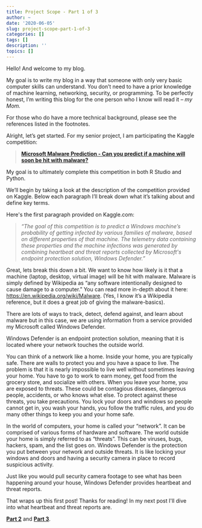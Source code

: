 ```yaml
---
title: Project Scope - Part 1 of 3
author: ~
date: '2020-06-05'
slug: project-scope-part-1-of-3
categories: []
tags: []
description: ''
topics: []
---
```


Hello! And welcome to my blog. 


My goal is to write my blog in a way that someone with only very basic computer skills can understand. You don’t need to have a prior knowledge of machine learning, networking, security, or programming. To be perfectly honest, I’m writing this blog for the one person who I know will read it – *my Mom.* 


For those who do have a more technical background, please see the references listed in the footnotes. 


Alright, let’s get started. For my senior project, I am participating the Kaggle competition: 

>[**Microsoft Malware Prediction - Can you predict if a machine will soon be hit with malware?**](https://www.kaggle.com/c/microsoft-malware-prediction)

My goal is to ultimately complete this competition in both R Studio and Python. 

We’ll begin by taking a look at the description of the competition provided on Kaggle. Below each paragraph I’ll break down what it’s talking about and define key terms. 

Here's the first paragraph provided on Kaggle.com:

>*“The goal of this competition is to predict a Windows machine’s probability of getting infected by various families of malware, based on different properties of that machine. The telemetry data containing these properties and the machine infections was generated by combining heartbeat and threat reports collected by Microsoft's endpoint protection solution, Windows Defender.”*


Great, lets break this down a bit. We want to know how likely is it that a machine (laptop, desktop, virtual image) will be hit with malware. Malware is simply defined by Wikipedia as “any software intentionally designed to cause damage to a computer.” You can read more in-depth about it here: https://en.wikipedia.org/wiki/Malware. (Yes, I know it’s a Wikipedia reference, but it does a great job of giving the malware-basics). 


There are lots of ways to track, detect, defend against, and learn about malware but in this case, we are using information from a service provided my Microsoft called Windows Defender. 

Windows Defender is an endpoint protection solution, meaning that it is located where your network touches the outside world. 


You can think of a network like a home. Inside your home, you are typically safe. There are walls to protect you and you have a space to live. The problem is that it is nearly impossible to live well without sometimes leaving your home. You have to go to work to earn money, get food from the grocery store, and socialize with others. When you leave your home, you are exposed to threats. These could be contagious diseases, dangerous people, accidents, or who knows what else. To protect against these threats, you take precautions. You lock your doors and windows so people cannot get in, you wash your hands, you follow the traffic rules, and you do many other things to keep you and your home safe. 


In the world of computers, your home is called your “network”. It can be comprised of various forms of hardware and software. The world outside your home is simply referred to as “threats”. This can be viruses, bugs, hackers, spam, and the list goes on. 
Windows Defender is the protection you put between your network and outside threats. It is like locking your windows and doors and having a security camera in place to record suspicious activity.  


Just like you would pull security camera footage to see what has been happening around your house, Windows Defender provides heartbeat and threat reports. 

That wraps up this first post! Thanks for reading! In my next post I'll dive into what heartbeat and threat reports are. 

[**Part 2**](../project-scope-part-2-of-3/) and [**Part 3**](../project-scope-part-3-of-3/).